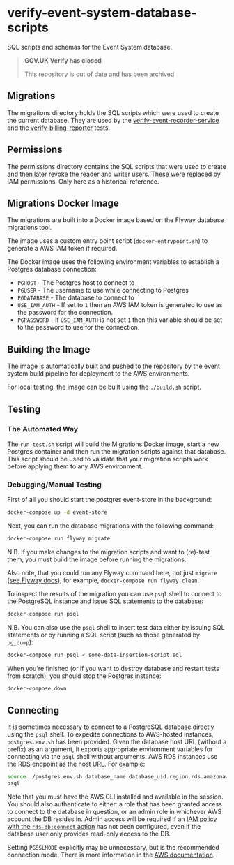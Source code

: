 # verify-event-system-database-scripts

SQL scripts and schemas for the Event System database.

>**GOV.UK Verify has closed**
>
>This repository is out of date and has been archived

## Migrations

The migrations directory holds the SQL scripts which were used to create the current database. They are used by the
[verify-event-recorder-service](https://github.com/alphagov/verify-event-recorder-service) and the
[verify-billing-reporter](https://github.com/alphagov/verify-billing-reporter) tests.

## Permissions

The permissions directory contains the SQL scripts that were used to create and then later revoke the reader and writer
users. These were replaced by IAM permissions. Only here as a historical reference.


## Migrations Docker Image

The migrations are built into a Docker image based on the Flyway database migrations tool.

The image uses a custom entry point script (`docker-entrypoint.sh`) to generate a AWS IAM token if required.

The Docker image uses the following environment variables to establish a Postgres database connection:

* `PGHOST` - The Postgres host to connect to
* `PGUSER` - The username to use while connecting to Postgres
* `PGDATABASE` - The database to connect to
* `USE_IAM_AUTH` - If set to `1` then an AWS IAM token is generated to use as the password for the connection.
* `PGPASSWORD` - If `USE_IAM_AUTH` is not set `1` then this variable should be set to the password to use for the connection.

## Building the Image

The image is automatically built and pushed to the repository by the event system build pipeline 
for deployment to the AWS environments.

For local testing, the image can be built using the `./build.sh` script.

## Testing

### The Automated Way

The `run-test.sh` script will build the Migrations Docker image, start a new Postgres container
and then run the migration scripts against that database. This script should be used to validate that your migration
scripts work before applying them to any AWS environment.

### Debugging/Manual Testing

First of all you should start the postgres event-store in the background:

```bash
docker-compose up -d event-store
```

Next, you can run the database migrations with the following command:

```bash
docker-compose run flyway migrate
```

N.B. If you make changes to the migration scripts and want to (re)-test them, you must build the image
before running the migrations.

Also note, that you could run any Flyway command here, not just `migrate` ([see Flyway docs](https://flywaydb.org/documentation)), 
for example, `docker-compose run flyway clean`.

To inspect the results of the migration you can use `psql` shell to connect to the PostgreSQL instance
and issue SQL statements to the database:

```bash
docker-compose run psql
```

N.B. You can also use the `psql` shell to insert test data either by issuing SQL statements or
by running a SQL script (such as those generated by `pg_dump`):

```bash
docker-compose run psql < some-data-insertion-script.sql
```

When you're finished (or if you want to destroy database and restart tests from scratch), you should 
stop the Postgres instance:

```bash
docker-compose down
```

## Connecting

It is sometimes necessary to connect to a PostgreSQL database directly using the `psql` shell.
To expedite connections to AWS-hosted instances, `postgres.env.sh` has been provided.
Given the database host URL (without a prefix) as an argument, it exports appropriate environment variables for
connecting via the `psql` shell without arguments.
AWS RDS instances use the RDS endpoint as the host URL.
For example:

```bash
source ./postgres.env.sh database_name.database_uid.region.rds.amazonaws.com
psql
```

Note that you must have the AWS CLI installed and available in the session.
You should also authenticate to either: a role that has been granted access to connect to the database in question,
or an admin role in whichever AWS account the DB resides in.
Admin access will be required if an [IAM policy with the `rds-db:connect` action][aws:rds:iam] has not been configured,
even if the database user only provides read-only access to the DB.

[aws:rds:iam]: https://docs.aws.amazon.com/AmazonRDS/latest/UserGuide/UsingWithRDS.IAMDBAuth.IAMPolicy.html

Setting `PGSSLMODE` explicitly may be unnecessary, but is the recommended connection mode.
There is more information in the [AWS documentation][aws:rds:ssl].

[aws:rds:ssl]: https://docs.aws.amazon.com/AmazonRDS/latest/UserGuide/CHAP_PostgreSQL.html#PostgreSQL.Concepts.General.SSL
